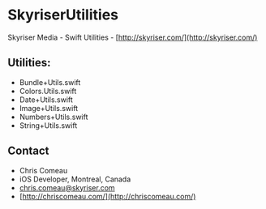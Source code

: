 # SkyriserUtilities

Skyriser Media - Swift Utilities - [http://skyriser.com/](http://skyriser.com/)

## Utilities:

- Bundle+Utils.swift
- Colors.Utils.swift
- Date+Utils.swift
- Image+Utils.swift
- Numbers+Utils.swift
- String+Utils.swift


## Contact

* Chris Comeau
* iOS Developer, Montreal, Canada
* chris.comeau@skyriser.com
* [http://chriscomeau.com/](http://chriscomeau.com/)
